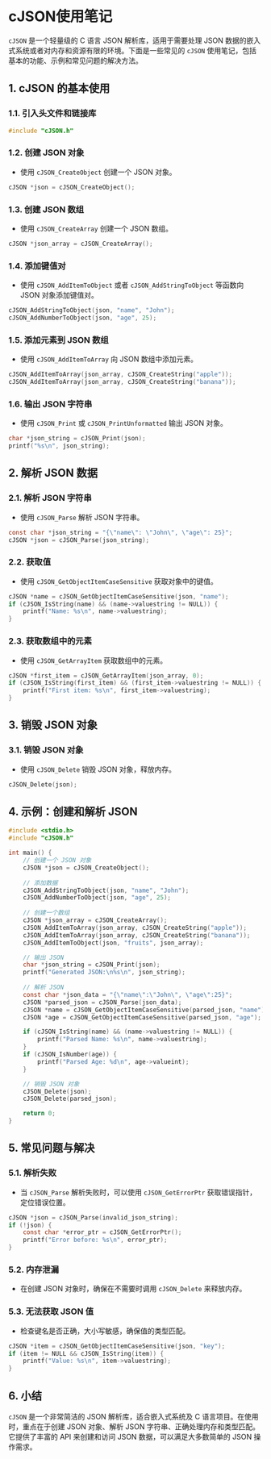 # cJSON使用笔记

`cJSON` 是一个轻量级的 C 语言 JSON 解析库，适用于需要处理 JSON 数据的嵌入式系统或者对内存和资源有限的环境。下面是一些常见的 `cJSON` 使用笔记，包括基本的功能、示例和常见问题的解决方法。

## 1. cJSON 的基本使用

### 1.1. 引入头文件和链接库

```c
#include "cJSON.h"
```

### 1.2. 创建 JSON 对象

- 使用 `cJSON_CreateObject` 创建一个 JSON 对象。

```c
cJSON *json = cJSON_CreateObject();
```

### 1.3. 创建 JSON 数组

- 使用 `cJSON_CreateArray` 创建一个 JSON 数组。

```c
cJSON *json_array = cJSON_CreateArray();
```

### 1.4. 添加键值对

- 使用 `cJSON_AddItemToObject` 或者 `cJSON_AddStringToObject` 等函数向 JSON 对象添加键值对。

```c
cJSON_AddStringToObject(json, "name", "John");
cJSON_AddNumberToObject(json, "age", 25);
```

### 1.5. 添加元素到 JSON 数组

- 使用 `cJSON_AddItemToArray` 向 JSON 数组中添加元素。

```c
cJSON_AddItemToArray(json_array, cJSON_CreateString("apple"));
cJSON_AddItemToArray(json_array, cJSON_CreateString("banana"));
```

### 1.6. 输出 JSON 字符串

- 使用 `cJSON_Print` 或 `cJSON_PrintUnformatted` 输出 JSON 对象。

```c
char *json_string = cJSON_Print(json);
printf("%s\n", json_string);
```

## 2. 解析 JSON 数据

### 2.1. 解析 JSON 字符串

- 使用 `cJSON_Parse` 解析 JSON 字符串。

```c
const char *json_string = "{\"name\": \"John\", \"age\": 25}";
cJSON *json = cJSON_Parse(json_string);
```

### 2.2. 获取值

- 使用 `cJSON_GetObjectItemCaseSensitive` 获取对象中的键值。

```c
cJSON *name = cJSON_GetObjectItemCaseSensitive(json, "name");
if (cJSON_IsString(name) && (name->valuestring != NULL)) {
    printf("Name: %s\n", name->valuestring);
}
```

### 2.3. 获取数组中的元素

- 使用 `cJSON_GetArrayItem` 获取数组中的元素。

```c
cJSON *first_item = cJSON_GetArrayItem(json_array, 0);
if (cJSON_IsString(first_item) && (first_item->valuestring != NULL)) {
    printf("First item: %s\n", first_item->valuestring);
}
```

## 3. 销毁 JSON 对象

### 3.1. 销毁 JSON 对象

- 使用 `cJSON_Delete` 销毁 JSON 对象，释放内存。

```c
cJSON_Delete(json);
```

## 4. 示例：创建和解析 JSON

```c
#include <stdio.h>
#include "cJSON.h"

int main() {
    // 创建一个 JSON 对象
    cJSON *json = cJSON_CreateObject();
    
    // 添加数据
    cJSON_AddStringToObject(json, "name", "John");
    cJSON_AddNumberToObject(json, "age", 25);
    
    // 创建一个数组
    cJSON *json_array = cJSON_CreateArray();
    cJSON_AddItemToArray(json_array, cJSON_CreateString("apple"));
    cJSON_AddItemToArray(json_array, cJSON_CreateString("banana"));
    cJSON_AddItemToObject(json, "fruits", json_array);

    // 输出 JSON
    char *json_string = cJSON_Print(json);
    printf("Generated JSON:\n%s\n", json_string);
    
    // 解析 JSON
    const char *json_data = "{\"name\":\"John\", \"age\":25}";
    cJSON *parsed_json = cJSON_Parse(json_data);
    cJSON *name = cJSON_GetObjectItemCaseSensitive(parsed_json, "name");
    cJSON *age = cJSON_GetObjectItemCaseSensitive(parsed_json, "age");

    if (cJSON_IsString(name) && (name->valuestring != NULL)) {
        printf("Parsed Name: %s\n", name->valuestring);
    }
    if (cJSON_IsNumber(age)) {
        printf("Parsed Age: %d\n", age->valueint);
    }

    // 销毁 JSON 对象
    cJSON_Delete(json);
    cJSON_Delete(parsed_json);

    return 0;
}
```

## 5. 常见问题与解决

### 5.1. 解析失败

- 当 `cJSON_Parse` 解析失败时，可以使用 `cJSON_GetErrorPtr` 获取错误指针，定位错误位置。

```c
cJSON *json = cJSON_Parse(invalid_json_string);
if (!json) {
    const char *error_ptr = cJSON_GetErrorPtr();
    printf("Error before: %s\n", error_ptr);
}
```

### 5.2. 内存泄漏

- 在创建 JSON 对象时，确保在不需要时调用 `cJSON_Delete` 来释放内存。

### 5.3. 无法获取 JSON 值

- 检查键名是否正确，大小写敏感，确保值的类型匹配。

```c
cJSON *item = cJSON_GetObjectItemCaseSensitive(json, "key");
if (item != NULL && cJSON_IsString(item)) {
    printf("Value: %s\n", item->valuestring);
}
```

## 6. 小结

`cJSON` 是一个非常简洁的 JSON 解析库，适合嵌入式系统及 C 语言项目。在使用时，重点在于创建 JSON 对象、解析 JSON 字符串、正确处理内存和类型匹配。它提供了丰富的 API 来创建和访问 JSON 数据，可以满足大多数简单的 JSON 操作需求。